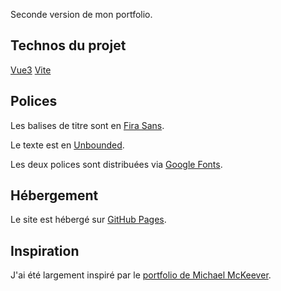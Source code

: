 Seconde version de mon portfolio.

## Technos du projet

[Vue3](https://vuejs.org/)
[Vite](https://vitejs.dev/)

## Polices

Les balises de titre sont en [Fira Sans](https://mozilla.github.io/Fira/).

Le texte est en [Unbounded](https://unbounded.polkadot.network/).

Les deux polices sont distribuées via [Google Fonts](https://fonts.google.com/).

## Hébergement

Le site est hébergé sur [GitHub Pages](https://github.com/CeansBzh/ceansbzh.github.io/deployments/activity_log?environment=github-pages).

## Inspiration

J'ai été largement inspiré par le [portfolio de Michael McKeever](https://mckvr.com/).
